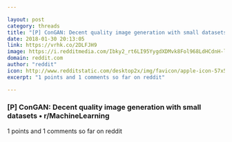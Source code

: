```yaml
---

layout: post
category: threads
title: "[P] ConGAN: Decent quality image generation with small datasets"
date: 2018-01-30 20:13:05
link: https://vrhk.co/2DLFJH9
image: https://i.redditmedia.com/Ibky2_rt6LI95YygdXDMvk8Fol968LdHCdnH-lPOx2E.png?w=320&s=3e24d891852af4eb9d31c7b2a8122dbe
domain: reddit.com
author: "reddit"
icon: http://www.redditstatic.com/desktop2x/img/favicon/apple-icon-57x57.png
excerpt: "1 points and 1 comments so far on reddit"

---
```


### [P] ConGAN: Decent quality image generation with small datasets • r/MachineLearning

1 points and 1 comments so far on reddit